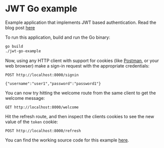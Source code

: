 # JWT Go example

Example application that implements JWT based authentication. Read the
blog post
[here](https://sohamkamani.com/blog/golang/2019-01-01-jwt-authentication/)

To run this application, build and run the Go binary:

```sh
go build
./jwt-go-example
```

Now, using any HTTP client with support for cookies (like
[Postman](https://www.getpostman.com/apps), or your web browser) make
a sign-in request with the appropriate credentials:

```
POST http://localhost:8000/signin

{"username":"user1","password":"password1"}
```

You can now try hitting the welcome route from the same client to get
the welcome message:

```
GET http://localhost:8000/welcome
```

Hit the refresh route, and then inspect the clients cookies to see the
new value of the `token` cookie:

```
POST http://localhost:8000/refresh
```

You can find the working source code for this example
[here](https://github.com/sohamkamani/jwt-go-example).
